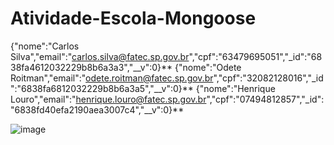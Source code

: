 ﻿# Atividade-Escola-Mongoose

{"nome":"Carlos Silva","email":"carlos.silva@fatec.sp.gov.br","cpf":"63479695051","_id":"6838fa4612032229b8b6a3a3","__v":0}\**
{"nome":"Odete Roitman","email":"odete.roitman@fatec.sp.gov.br","cpf":"32082128016","_id":"6838fa6812032229b8b6a3a5","__v":0}\**
{"nome":"Henrique Louro","email":"henrique.louro@fatec.sp.gov.br","cpf":"07494812857","_id":"6838fd40efa2190aea3007c4","__v":0}\**

![image](https://github.com/user-attachments/assets/a8fd0508-5da6-4d17-b88b-c494162bcaaa)
